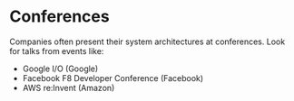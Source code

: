 # Conferences

Companies often present their system architectures at conferences. Look for talks from events like:

- Google I/O (Google)
- Facebook F8 Developer Conference (Facebook)
- AWS re:Invent (Amazon)

